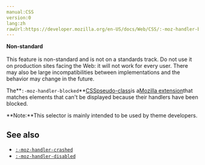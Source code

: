 ```yaml
---
manual:CSS
version:0
lang:zh
rawUrl:https://developer.mozilla.org/en-US/docs/Web/CSS/:-moz-handler-blocked
---
```






**Non-standard**<br></br>This feature is non-standard and is not on a standards track. Do not use it on production sites facing the Web: it will not work for every user. There may also be large incompatibilities between implementations and the behavior may change in the future.





The**`:-moz-handler-blocked`**[CSS](%36825 "")[pseudo-class](%29702 "")is a[Mozilla extension](%28318 "")that matches elements that can&#39;t be displayed because their handlers have been blocked.



**Note:**This selector is mainly intended to be used by theme developers.



## See also<a name="See_also"></a>

* [`:-moz-handler-crashed`](%33048 "The :-moz-handler-crashed CSS pseudo-class is a Mozilla extension that matches elements that can't be displayed because the plugin responsible for drawing them has crashed.")
* [`:-moz-handler-disabled`](%33049 "The documentation about this has not yet been written; please consider contributing!")



